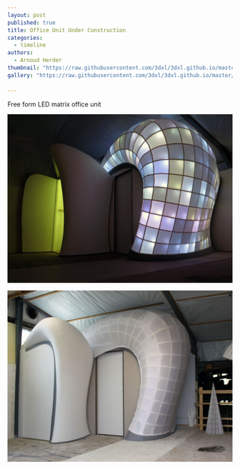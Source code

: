 ```yaml
---
layout: post
published: true
title: Office Unit Under Construction
categories:
  - timeline
authors:
  - Arnoud Herder
thumbnail: "https://raw.githubusercontent.com/3dxl/3dxl.github.io/master/photos/2015-01-01/12_img_8757.midi.jpg"
gallery: "https://raw.githubusercontent.com/3dxl/3dxl.github.io/master/photos/2015-02-28/00_green01.midi.jpg"

---
```

Free form LED matrix office unit

![](https://raw.githubusercontent.com/3dxl/3dxl.github.io/master/photos/2015-02-28/00_green01.midi.jpg)

![](https://raw.githubusercontent.com/3dxl/3dxl.github.io/master/photos/2015-01-01/15_img_8870.midi.jpg)	   		
 		 	   	
